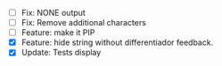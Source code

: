 + [ ] Fix: NONE output
+ [ ] Fix: Remove additional characters
+ [ ] Feature: make it PIP
+ [x] Feature: hide string without differentiador feedback.
+ [x] Update: Tests display